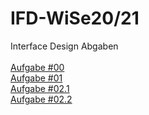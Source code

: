# IFD-WiSe20/21
Interface Design Abgaben <br><br>
<a href="Interface Design_Aufgabe _00.pdf">Aufgabe #00</a><br>
<a href="Interface Design_Aufgabe_01.pdf">Aufgabe #01 </a><br>
<a href="Interface Design_Aufgabe_02_1.pdf">Aufgabe #02.1</a><br>
<a href="Interface Design_Aufgabe_02_2.md.txt">Aufgabe #02.2</a><br>

